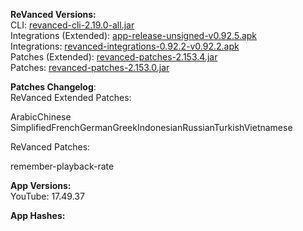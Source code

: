 **ReVanced Versions:**  
CLI: [revanced-cli-2.19.0-all.jar](https://github.com/revanced/revanced-cli/releases/tag/v2.19.0)  
Integrations (Extended): [app-release-unsigned-v0.92.5.apk](https://github.com/inotia00/revanced-integrations/releases/tag/v0.92.5)  
Integrations: [revanced-integrations-0.92.2-v0.92.2.apk](https://github.com/revanced/revanced-integrations/releases/tag/v0.92.2)  
Patches (Extended): [revanced-patches-2.153.4.jar](https://github.com/inotia00/revanced-patches/releases/tag/v2.153.4)  
Patches: [revanced-patches-2.153.0.jar](https://github.com/revanced/revanced-patches/releases/tag/v2.153.0)  

**Patches Changelog**:   
ReVanced Extended Patches:  

ArabicChinese SimplifiedFrenchGermanGreekIndonesianRussianTurkishVietnamese
  
ReVanced Patches:   

remember-playback-rate
  
**App Versions:**  
YouTube: 17.49.37  

**App Hashes:**  
  
